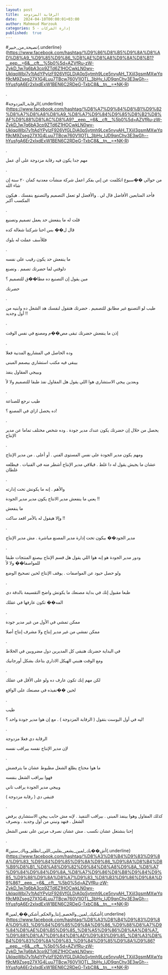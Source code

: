 ```yaml
---
layout: post
title:  الرقابة المزدوجة
date:   2024-04-10T00:00:01+03:00
author: Mahmoud Marzouk
categories: 5 - إدارة الشركات
published:  true
---
```

\#نصيحة_من_خبير{.underline}(https://www.facebook.com/hashtag/%D9%86%D8%B5%D9%8A%D8%AD%D8%A9_%D9%85%D9%86_%D8%AE%D8%A8%D9%8A%D8%B1?__eep__=6&__cft__%5b0%5d=AZVfRu-zW-ZykD_1w7q6bA3cp9ZTd6Z1HOCwkLN0wv-UklqqWbi7v1tAdYPylzF926VfGLDiA0pSytmh9Lce5nvyAH_TXiiI3gsmMXwYqf9cM9Zseg27X1G4Luu7TBcw760V1IOTL_3bHy_IJD9qnChv3E3wGh--hYusfgA6Er2xIxdExW1BEN6C2RDeG-TxbC8&__tn__=*NK-R)

.

\#الرقابة_المزدوجة{.underline}(https://www.facebook.com/hashtag/%D8%A7%D9%84%D8%B1%D9%82%D8%A7%D8%A8%D8%A9_%D8%A7%D9%84%D9%85%D8%B2%D8%AF%D9%88%D8%AC%D8%A9?__eep__=6&__cft__%5b0%5d=AZVfRu-zW-ZykD_1w7q6bA3cp9ZTd6Z1HOCwkLN0wv-UklqqWbi7v1tAdYPylzF926VfGLDiA0pSytmh9Lce5nvyAH_TXiiI3gsmMXwYqf9cM9Zseg27X1G4Luu7TBcw760V1IOTL_3bHy_IJD9qnChv3E3wGh--hYusfgA6Er2xIxdExW1BEN6C2RDeG-TxbC8&__tn__=*NK-R)

.

مهم جدا يكون فيه رقابة مزدوجة على أي عمل

.

من حوالي ��سبوع اتكلمت عن إني بفكر اعمل شركة منشآت معدنية كمان ٢٠ سنة إن
شاء الله

فأحد المتابعين الأفاضل قال لي . والأفضل لو تعمل التصميم والتصنيع بنفسك
. هيكون المكسب أكبر

.

قلت له ما ينفعش حد يعمل تصميم وتصنيع

قال ل�� بس احنا شركتنا شغالة كده

فللأسف عملت له بلوك

.

ما ينفعش حد يكون رقيب على نفسه

دلوقتي لما حضرتك تصمم . وتصنع

مين يقول إن التصنيع ده مطا��ق للتصميم ؟

حضرتك

.

طيب لو التصنيع غير مطابق للتصميم . حضرتك هتقول لنفسك هد الشغل ده وابنيه
من أول وجديد !!

.

إذن ما ينفعش حضرتك تبقى مص��م ومصنع في نفس الوقت

.

وده الحاصل في المشاريع المدنية فعلا

بيبقى فيه مكتب استشاري بيصمم المبنى

وبييجي المقاول ينفذ

وبعدين ييجي الاستشاري هوا اللي يقول هل المقاول نفذ طبقا للتصميم ولا
لأ

.

طيب نرجع للصناعة

ده يحصل ازاي في المصنع ؟!

.

يحصل من خلال إن حضرتك يكون عندك مدير جودة . وده شخص مختلف تماما عن مدير
الإنتاج

.

ومهم يكون مدير الجودة على نفس المستوى الفني . أو أعلى . من مدير
الإنتاج

عشان ما يجيش يقول له دا غلط . فيلاقي مدير الإنتاج أشطر منه في الفنيات .
فيطلعه غلطان

.

والأهم . إنه ما يكونش تحت إدارته

يعني ما ينفعش مدير الانتاج يكون مدير مدير الجودة !!

ما ينفعش

وإلا هيقول له بالأمر اقعد ساكت !!

.

مدير الجود�� بيكون تحت إدارة مدير المصنع مباشرة . مش مدير
الإنتاج

.

ودور مدير الجودة هو إنه هوا اللي يقول هل قسم الإنتاج بيصنع المنتجات
طبقا للمواصفا�� ولا لأ

ولو حصل حيود عن المواصفات . يوقف الإنتاج لحين تصحيح الوضع

.

طبعا مقبول إنك في بداية مصنعك ما يكونش واضح التقسيمة بالدقة
دي

المه�� تكون عارفها في عقلك

.

ممكن تمشي في الأول من غير مدير جودة

ممكن تمشي من غير مدير إنتاج ولا مشرف إنتاج أصلا

.

في البداية حضرتك هتبقى كل المديرين دول مضروبين في الخلاط

ومع الوقت هتبني الهيكل الاداري بتاعك بشكل أورجانيك

.

لكن مهم إنك تكون عارف ده ولو على الأقل في عقلك

لحين ��نفيذه في مصنعك على الواقع

.

طيب

ليه في أول البوست بتقول ( الرقابة المزدوجة ) . مع إن هوا مدير جودة واحد
؟!

.

الرقابة دي فعلا مزدوجة

لإن مدير الإنتاج نفسه بيراقب نفسه

.

ما هوا محتاج يطلع الشغل مظبوط عشان ما يترفضش

فهوا بيراقب الشغل بنفسه

وييجي مدير الجودة يراقب تاني

فتبقى دي ( رقابة مزدوجة )

.

كذلك المقاول وهوا بينفذ المبنى . بيراقب التنفيذ . لإنه مش حابب ييجي
الاستشاري يرفض الشغل . فنهد ونبني من أول وجديد . ونصرف

إحنا بنشتغل عشان نكسب . مش عشان نصرف مرتين على نفس الشغل

.

\#أش��يك_لمين_يشعر_بقلبي_اللي_انظلم_وياك_سنين{.underline}(https://www.facebook.com/hashtag/%D8%A3%D8%B4%D9%83%D9%8A%D9%83_%D9%84%D9%85%D9%8A%D9%86_%D9%8A%D8%B4%D8%B9%D8%B1_%D8%A8%D9%82%D9%84%D8%A8%D9%8A_%D8%A7%D9%84%D9%84%D9%8A_%D8%A7%D9%86%D8%B8%D9%84%D9%85_%D9%88%D9%8A%D8%A7%D9%83_%D8%B3%D9%86%D9%8A%D9%86?__eep__=6&__cft__%5b0%5d=AZVfRu-zW-ZykD_1w7q6bA3cp9ZTd6Z1HOCwkLN0wv-UklqqWbi7v1tAdYPylzF926VfGLDiA0pSytmh9Lce5nvyAH_TXiiI3gsmMXwYqf9cM9Zseg27X1G4Luu7TBcw760V1IOTL_3bHy_IJD9qnChv3E3wGh--hYusfgA6Er2xIxdExW1BEN6C2RDeG-TxbC8&__tn__=*NK-R)

\#أشكيك_لمين_والخصم_إنتا_والحكم_أشكي��_لمين{.underline}(https://www.facebook.com/hashtag/%D8%A3%D8%B4%D9%83%D9%8A%D9%83_%D9%84%D9%85%D9%8A%D9%86_%D9%88%D8%A7%D9%84%D8%AE%D8%B5%D9%85_%D8%A5%D9%86%D8%AA%D8%A7_%D9%88%D8%A7%D9%84%D8%AD%D9%83%D9%85_%D8%A3%D8%B4%D9%83%D9%8A%D9%83_%D9%84%D9%85%D9%8A%D9%86?__eep__=6&__cft__%5b0%5d=AZVfRu-zW-ZykD_1w7q6bA3cp9ZTd6Z1HOCwkLN0wv-UklqqWbi7v1tAdYPylzF926VfGLDiA0pSytmh9Lce5nvyAH_TXiiI3gsmMXwYqf9cM9Zseg27X1G4Luu7TBcw760V1IOTL_3bHy_IJD9qnChv3E3wGh--hYusfgA6Er2xIxdExW1BEN6C2RDeG-TxbC8&__tn__=*NK-R)
